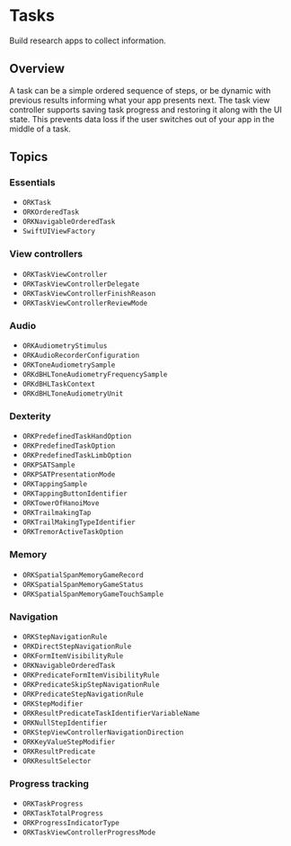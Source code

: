 # Tasks

Build research apps to collect information.

## Overview 

A task can be a simple ordered sequence of steps, or be dynamic with previous results informing what your app presents next. The task view controller supports saving task progress and restoring it along with the UI state. This prevents data loss if the user switches out of your app in the middle of a task.

## Topics

### Essentials

- ``ORKTask``
- ``ORKOrderedTask``
- ``ORKNavigableOrderedTask``
- ``SwiftUIViewFactory``

### View controllers

- ``ORKTaskViewController``
- ``ORKTaskViewControllerDelegate``
- ``ORKTaskViewControllerFinishReason``
- ``ORKTaskViewControllerReviewMode``

### Audio

- ``ORKAudiometryStimulus``
- ``ORKAudioRecorderConfiguration``
- ``ORKToneAudiometrySample``
- ``ORKdBHLToneAudiometryFrequencySample``
- ``ORKdBHLTaskContext``
- ``ORKdBHLToneAudiometryUnit``

### Dexterity

- ``ORKPredefinedTaskHandOption``
- ``ORKPredefinedTaskOption``
- ``ORKPredefinedTaskLimbOption``
- ``ORKPSATSample``
- ``ORKPSATPresentationMode``
- ``ORKTappingSample``
- ``ORKTappingButtonIdentifier``
- ``ORKTowerOfHanoiMove``
- ``ORKTrailmakingTap``
- ``ORKTrailMakingTypeIdentifier``
- ``ORKTremorActiveTaskOption``

### Memory

- ``ORKSpatialSpanMemoryGameRecord``
- ``ORKSpatialSpanMemoryGameStatus``
- ``ORKSpatialSpanMemoryGameTouchSample``

### Navigation

- ``ORKStepNavigationRule``
- ``ORKDirectStepNavigationRule``
- ``ORKFormItemVisibilityRule``
- ``ORKNavigableOrderedTask``
- ``ORKPredicateFormItemVisibilityRule``
- ``ORKPredicateSkipStepNavigationRule``
- ``ORKPredicateStepNavigationRule``
- ``ORKStepModifier``
- ``ORKResultPredicateTaskIdentifierVariableName``
- ``ORKNullStepIdentifier``
- ``ORKStepViewControllerNavigationDirection``
- ``ORKKeyValueStepModifier``
- ``ORKResultPredicate``
- ``ORKResultSelector``

### Progress tracking

- ``ORKTaskProgress``
- ``ORKTaskTotalProgress``
- ``ORKProgressIndicatorType``
- ``ORKTaskViewControllerProgressMode``
